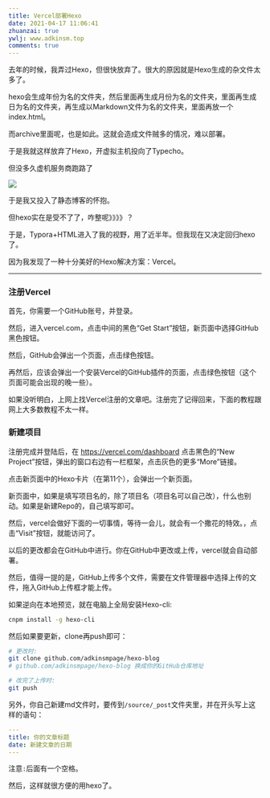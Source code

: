 ```yaml
---
title: Vercel部署Hexo
date: 2021-04-17 11:06:41
zhuanzai: true
ywlj: www.adkinsm.top
comments: true
---
```


去年的时候，我弄过Hexo，但很快放弃了。很大的原因就是Hexo生成的杂文件太多了。

hexo会生成年份为名的文件夹，然后里面再生成月份为名的文件夹，里面再生成日为名的文件夹，再生成以Markdown文件为名的文件夹，里面再放一个index.html。

而archive里面呢，也是如此。这就会造成文件贼多的情况，难以部署。

于是我就这样放弃了Hexo，开虚拟主机投向了Typecho。

但没多久虚机服务商跑路了

![](/img/qbq/huaji.png)

于是我又投入了静态博客的怀抱。

但hexo实在是受不了了，咋整呢》》》》？

于是，Typora+HTML进入了我的视野，用了近半年。但我现在又决定回归hexo了。

因为我发现了一种十分美好的Hexo解决方案：Vercel。

-----

### 注册Vercel

首先，你需要一个GitHub账号，并登录。

然后，进入vercel.com，点击中间的黑色“Get Start”按钮，新页面中选择GitHub黑色按钮。

然后，GitHub会弹出一个页面，点击绿色按钮。

再然后，应该会弹出一个安装Vercel的GitHub插件的页面，点击绿色按钮（这个页面可能会出现的晚一些）。

如果没听明白，上网上找Vercel注册的文章吧。注册完了记得回来，下面的教程跟网上大多数教程不太一样。

### 新建项目

注册完成并登陆后，在 https://vercel.com/dashboard 点击黑色的“New Project”按钮，弹出的窗口右边有一栏框架，点击灰色的更多“More”链接。

点击新页面中的Hexo卡片（在第11个），会弹出一个新页面。

新页面中，如果是填写项目名的，除了项目名（项目名可以自己改），什么也别动。如果是新建Repo的，自己填写即可。

然后，vercel会做好下面的一切事情，等待一会儿，就会有一个撒花的特效。，点击“Visit”按钮，就能访问了。

以后的更改都会在GitHub中进行。你在GitHub中更改或上传，vercel就会自动部署。

然后，值得一提的是，GitHub上传多个文件，需要在文件管理器中选择上传的文件，拖入GitHub上传框才能上传。

如果逆向在本地预览，就在电脑上全局安装Hexo-cli:

```sh
cnpm install -g hexo-cli
```

然后如果要更新，clone再push即可：

```sh
# 更改时:
git clone github.com/adkinsmpage/hexo-blog
# github.com/adkinsmpage/hexo-blog 换成你的GitHub仓库地址

# 改完了上传时:
git push
```

另外，你自己新建md文件时，要传到`/source/_post`文件夹里，并在开头写上这样的语句：

```yaml
---
title: 你的文章标题
date: 新建文章的日期
---
```

注意`:`后面有一个空格。

然后，这样就很方便的用hexo了。

